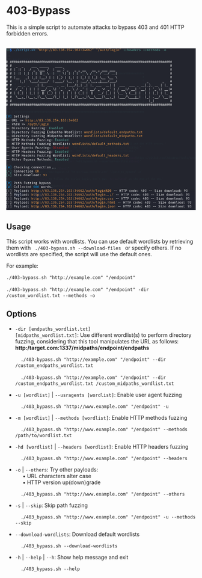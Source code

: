 403-Bypass 
====

This is a simple script to automate attacks to bypass 403 and 401 HTTP forbidden errors.
<br><br>

<img src="images/preview.png" alt="preview">

Usage
----------
This script works with wordlists. You can use default wordlists by retrieving them with <code> ./403-bypass.sh --download-files </code> or specify others.
If no wordlists are specified, the script will use the default ones.

For example:

    ./403-bypass.sh "http://example.com" "/endpoint"

    ./403-bypass.sh "http://example.com" "/endpoint" -dir /custom_wordlist.txt --methods -o

Options
----------

- <code>-dir [endpaths_wordlist.txt] [midpaths_wordlist.txt]</code>: Use different wordlist(s) to perform directory fuzzing, considering that this tool manipulates the URL as follows: <b>http:/target.com:1337/midpaths/endpoint/endpaths</b>


        ./403-bypass.sh "http://example.com" "/endpoint" --dir /custom_endpaths_wordlist.txt
  
        ./403-bypass.sh "http://example.com" "/endpoint" --dir /custom_endpaths_wordlist.txt /custom_midpaths_wordlist.txt


- <code>-u [wordlist]</code> | <code>--usragents [wordlist]</code>: Enable user agent fuzzing

        ./403_bypass.sh "http://www.example.com" "/endpoint" -u

- <code>-m [wordlist]</code> | <code>--methods [wordlist]</code>: Enable HTTP methods fuzzing

        ./403_bypass.sh "http://www.example.com" "/endpoint" --methods /path/to/wordlist.txt

- <code>-hd [wordlist]</code> | <code>--headers [wordlist]</code>: Enable HTTP headers fuzzing

        ./403_bypass.sh "http://www.example.com" "/endpoint" --headers

- <code>-o</code> | <code>--others</code>: Try other payloads:
    <br/> &nbsp;&nbsp;&nbsp;&nbsp; • URL characters alter case
    <br/> &nbsp;&nbsp;&nbsp;&nbsp; • HTTP version up(down)grade

        ./403_bypass.sh "http://www.example.com" "/endpoint" --others

- <code>-s</code> | <code>--skip</code>: Skip path fuzzing

        ./403_bypass.sh "http://www.example.com" "/endpoint" -u --methods --skip

- <code>--download-wordlists</code>: Download default wordlists

        ./403_bypass.sh --download-wordlists

- <code>-h</code> | <code>--help</code> | <code>--h</code>: Show help message and exit

        ./403_bypass.sh --help
